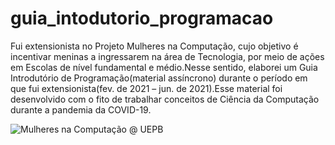 
# guia_intodutorio_programacao

Fui extensionista no Projeto Mulheres na Computação, cujo objetivo é incentivar meninas a ingressarem na área de Tecnologia, por meio de ações em Escolas de nível fundamental e médio.Nesse sentido, elaborei um Guia Introdutório de Programação(material assíncrono) durante o período em que fui extensionista(fev. de 2021 – jun. de 2021).Esse material foi desenvolvido com o fito de trabalhar conceitos de Ciência da Computação durante a pandemia da COVID-19.

![Mulheres na Computação @ UEPB](https://user-images.githubusercontent.com/62727312/126038523-fa8a06da-03c8-4ef8-b3d7-beba5f0beffb.png)
